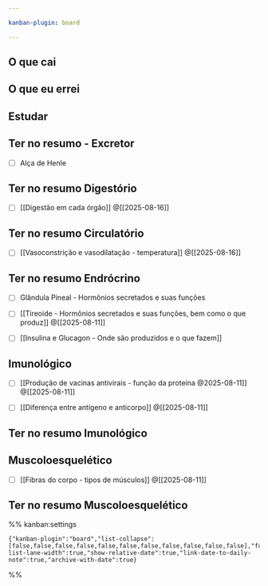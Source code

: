 ```yaml
---

kanban-plugin: board

---
```


## O que cai



## O que eu errei



## Estudar



## Ter no resumo - Excretor

- [ ] Alça de Henle


## Ter no resumo Digestório

- [ ] [[Digestão em cada órgão]] @[[2025-08-16]]


## Ter no resumo Circulatório

- [ ] [[Vasoconstrição e vasodilatação - temperatura]] @[[2025-08-16]]


## Ter no resumo Endrócrino

- [ ] Glândula Pineal - Hormônios secretados e suas funções
- [ ] [[Tireoide - Hormônios secretados e suas funções, bem como o que produz]] @[[2025-08-11]]
- [ ] [[Insulina e Glucagon - Onde são produzidos e o que fazem]]


## Imunológico

- [ ] [[Produção de vacinas antivirais - função da proteína @2025-08-11]] @[[2025-08-11]]
- [ ] [[Diferença entre antígeno e anticorpo]] @[[2025-08-11]]


## Ter no resumo  Imunológico



## Muscoloesquelético

- [ ] [[Fibras do corpo - tipos de músculos]] @[[2025-08-11]]


## Ter no resumo  Muscoloesquelético





%% kanban:settings
```
{"kanban-plugin":"board","list-collapse":[false,false,false,false,false,false,false,false,false,false,false],"full-list-lane-width":true,"show-relative-date":true,"link-date-to-daily-note":true,"archive-with-date":true}
```
%%